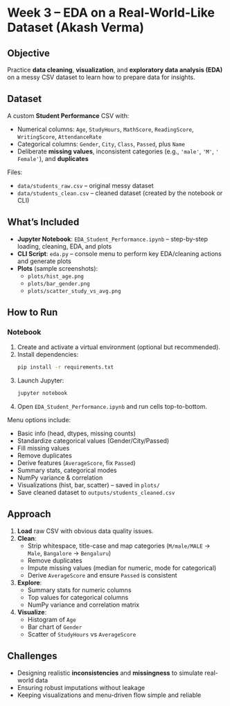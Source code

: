 # Week 3 – EDA on a Real-World-Like Dataset (Akash Verma)

## Objective
Practice **data cleaning**, **visualization**, and **exploratory data analysis (EDA)** on a messy CSV dataset to learn how to prepare data for insights.

## Dataset
A custom **Student Performance** CSV with:
- Numerical columns: `Age`, `StudyHours`, `MathScore`, `ReadingScore`, `WritingScore`, `AttendanceRate`
- Categorical columns: `Gender`, `City`, `Class`, `Passed`, plus `Name`
- Deliberate **missing values**, inconsistent categories (e.g., `'male'`, `'M'`, `' Female'`), and **duplicates**

Files:
- `data/students_raw.csv` – original messy dataset
- `data/students_clean.csv` – cleaned dataset (created by the notebook or CLI)

## What’s Included
- **Jupyter Notebook**: `EDA_Student_Performance.ipynb` – step-by-step loading, cleaning, EDA, and plots
- **CLI Script**: `eda.py` – console menu to perform key EDA/cleaning actions and generate plots
- **Plots** (sample screenshots):
  - `plots/hist_age.png`
  - `plots/bar_gender.png`
  - `plots/scatter_study_vs_avg.png`

## How to Run
### Notebook
1. Create and activate a virtual environment (optional but recommended).
2. Install dependencies:
   ```bash
   pip install -r requirements.txt
   ```
3. Launch Jupyter:
   ```bash
   jupyter notebook
   ```
4. Open `EDA_Student_Performance.ipynb` and run cells top-to-bottom.

Menu options include:
- Basic info (head, dtypes, missing counts)
- Standardize categorical values (Gender/City/Passed)
- Fill missing values
- Remove duplicates
- Derive features (`AverageScore`, fix `Passed`)
- Summary stats, categorical modes
- NumPy variance & correlation
- Visualizations (hist, bar, scatter) – saved in `plots/`
- Save cleaned dataset to `outputs/students_cleaned.csv`

## Approach
1. **Load** raw CSV with obvious data quality issues.
2. **Clean**:
   - Strip whitespace, title-case and map categories (`M/male/MALE` → `Male`, `Bangalore` → `Bengaluru`)
   - Remove duplicates
   - Impute missing values (median for numeric, mode for categorical)
   - Derive `AverageScore` and ensure `Passed` is consistent
3. **Explore**:
   - Summary stats for numeric columns
   - Top values for categorical columns
   - NumPy variance and correlation matrix
4. **Visualize**:
   - Histogram of `Age`
   - Bar chart of `Gender`
   - Scatter of `StudyHours` vs `AverageScore`

## Challenges
- Designing realistic **inconsistencies** and **missingness** to simulate real-world data
- Ensuring robust imputations without leakage
- Keeping visualizations and menu-driven flow simple and reliable
